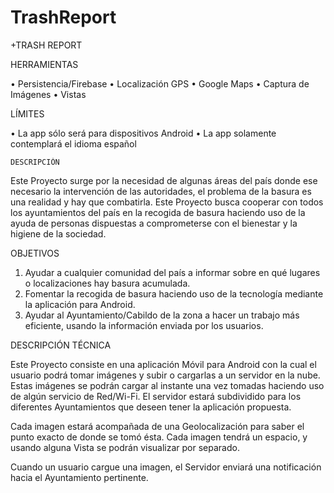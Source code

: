 # TrashReport

+TRASH REPORT
 

HERRAMIENTAS
 
•	Persistencia/Firebase
•	Localización GPS
•	Google Maps
•	Captura de Imágenes
•	Vistas

LÍMITES
 
•	La app sólo será para dispositivos Android
•	La app solamente contemplará el idioma español

	DESCRIPCIÓN
  
Este Proyecto surge por la necesidad de algunas áreas del país donde ese necesario la intervención de las autoridades, 
el problema de la basura es una realidad y hay que combatirla. Este Proyecto busca cooperar con todos los ayuntamientos del país
en la recogida de basura haciendo uso de la ayuda de personas dispuestas a comprometerse con el bienestar y la higiene de la sociedad.

OBJETIVOS

1.	Ayudar a cualquier comunidad del país a informar sobre en qué lugares o localizaciones hay basura acumulada.
2.	Fomentar la recogida de basura haciendo uso de la tecnología mediante la aplicación para Android.
3.	Ayudar al Ayuntamiento/Cabildo de la zona a hacer un trabajo más eficiente, usando la información enviada por los usuarios.

DESCRIPCIÓN TÉCNICA

Este Proyecto consiste en una aplicación Móvil para Android con la cual el usuario podrá tomar imágenes y subir o cargarlas a
un servidor en la nube. Estas imágenes se podrán cargar al instante una vez tomadas haciendo uso de algún servicio de Red/Wi-Fi.
El servidor estará subdividido para los diferentes Ayuntamientos que deseen tener la aplicación propuesta.

Cada imagen estará acompañada de una Geolocalización para saber el punto exacto de donde se tomó ésta. Cada imagen tendrá un espacio,
y usando alguna Vista se podrán visualizar por separado.

Cuando un usuario cargue una imagen, el Servidor enviará una notificación hacia el Ayuntamiento pertinente.


